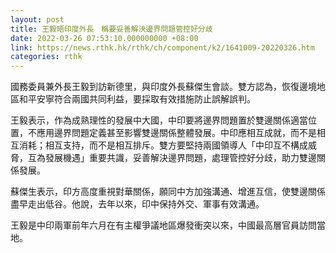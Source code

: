```yaml
---
layout: post
title: 王毅晤印度外長　稱要妥善解決邊界問題管控好分歧
date: 2022-03-26 07:53:10.000000000 +08:00
link: https://news.rthk.hk/rthk/ch/component/k2/1641009-20220326.htm
categories: rthk
---
```


國務委員兼外長王毅到訪新德里，與印度外長蘇傑生會談。雙方認為，恢復邊境地區和平安寧符合兩國共同利益，要採取有效措施防止誤解誤判。

王毅表示，作為成熟理性的發展中大國，中印要將邊界問題置於雙邊關係適當位置，不應用邊界問題定義甚至影響雙邊關係整體發展。中印應相互成就，而不是相互消耗；相互支持，而不是相互排斥。雙方要堅持兩國領導人「中印互不構成威脅，互為發展機遇」重要共識，妥善解決邊界問題，處理管控好分歧，助力雙邊關係發展。

蘇傑生表示，印方高度重視對華關係，願同中方加強溝通、增進互信，使雙邊關係盡早走出低谷。他說，去年以來，印中保持外交、軍事有效溝通。

王毅是中印兩軍前年六月在有主權爭議地區爆發衝突以來，中國最高層官員訪問當地。
